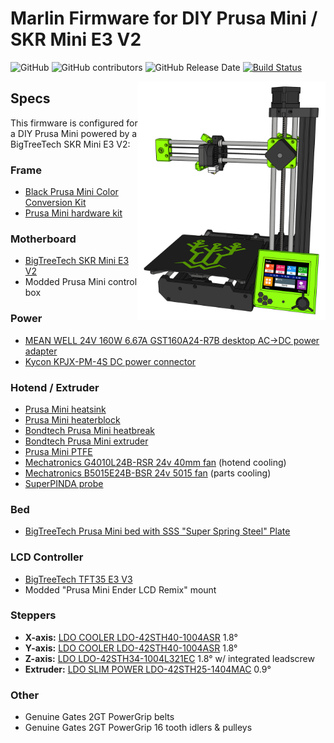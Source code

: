 # Marlin Firmware for DIY Prusa Mini / SKR Mini E3 V2

![GitHub](https://img.shields.io/github/license/marlinfirmware/marlin.svg)
![GitHub contributors](https://img.shields.io/github/contributors/marlinfirmware/marlin.svg)
![GitHub Release Date](https://img.shields.io/github/release-date/marlinfirmware/marlin.svg)
[![Build Status](https://github.com/MarlinFirmware/Marlin/workflows/CI/badge.svg?branch=bugfix-2.0.x)](https://github.com/MarlinFirmware/Marlin/actions)

<img align="right" width=300 src="buildroot/share/pixmaps/logo/prusa-mini-btt-skr-mini-e3-v2.png" />

## Specs

This firmware is configured for a DIY Prusa Mini powered by a BigTreeTech SKR Mini E3 V2:

### Frame
* [Black Prusa Mini Color Conversion Kit](https://www.oem3d.com/collections/frame-upgrades/products/color-conversion-kit-for-the-original-prusa-mini)
* [Prusa Mini hardware kit](https://www.aliexpress.com/item/4000890292698.html)

### Motherboard
* [BigTreeTech SKR Mini E3 V2](https://www.biqu.equipment/collections/skr-series/products/bigtreetech-skr-mini-e3-v2-0-32-bit-control-board-integrated-tmc2209-uart-for-ender-3)
* Modded Prusa Mini control box

### Power
* [MEAN WELL 24V 160W 6.67A GST160A24-R7B desktop AC->DC power adapter](https://www.mouser.com/_/?Keyword=GST160A24-R7B&bws=1)
* [Kycon KPJX-PM-4S DC power connector](https://www.mouser.com/_/?Keyword=KPJX-PM-4S&bws=1)

### Hotend / Extruder
 * [Prusa Mini heatsink](https://shop.prusa3d.com/en/mini/1174-hotend-heatsink-mini.html)
 * [Prusa Mini heaterblock](https://shop.prusa3d.com/en/mini/1171-hotend-heaterblock-mini.html)
 * [Bondtech Prusa Mini heatbreak](https://www.bondtech.se/en/product/bondtech-heat-break-for-prusa-mini/)
* [Bondtech Prusa Mini extruder](https://www.bondtech.se/en/product/prusa-mini/)
 * [Prusa Mini PTFE](https://shop.prusa3d.com/en/mini/1067-extruder-print-head-ptfe-tube-mini.html)
 * [Mechatronics G4010L24B-RSR 24v 40mm fan](https://www.digikey.com/product-detail/en/G4010L24B-RSR/1570-G4010L24B-RSR-ND/11492597) (hotend cooling)
 * [Mechatronics B5015E24B-BSR 24v 5015 fan](https://www.digikey.com/product-detail/en/mechatronics-fan-group/B5015E24B-BSR/1570-1034-ND/5209731) (parts cooling)
 * [SuperPINDA probe](https://shop.prusa3d.com/en/spare-parts/1396-superpinda.html)

### Bed
* [BigTreeTech Prusa Mini bed with SSS "Super Spring Steel" Plate](https://www.biqu.equipment/products/magnetic-heatbed-steel-sheet-202x186x2mm-24v-for-prusa-mini-3d-printer-hotbed-heated-bed-3d-printer-parts)

### LCD Controller
* [BigTreeTech TFT35 E3 V3](https://www.biqu.equipment/collections/lcd/products/btt-tft35-e3-v3-0-display-touch-screen-two-working-modes)
* Modded "Prusa Mini Ender LCD Remix" mount

### Steppers
* **X-axis:** [LDO COOLER LDO-42STH40-1004ASR](https://www.printedsolid.com/products/ldo-nema-17-motor-cooler-ldo-42sth40-1004asr) 1.8°
* **Y-axis:** [LDO COOLER LDO-42STH40-1004ASR](https://www.printedsolid.com/products/ldo-nema-17-motor-cooler-ldo-42sth40-1004asr) 1.8°
* **Z-axis:** [LDO LDO-42STH34-1004L321EC](https://www.printedsolid.com/products/ldo-nema-17-motor-mk3-z-motor-qlink-ldo-42sth34-1004l321ec) 1.8° w/ integrated leadscrew
* **Extruder:** [LDO SLIM POWER LDO-42STH25-1404MAC](https://www.printedsolid.com/products/ldo-nema-17-motor-pancake-ldo-42sth25-1404) 0.9°

### Other
* Genuine Gates 2GT PowerGrip belts
* Genuine Gates 2GT PowerGrip 16 tooth idlers & pulleys
